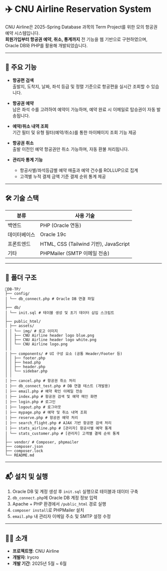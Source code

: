 # ✈️ CNU Airline Reservation System

CNU Airline은 2025-Spring Database 과목의 Term Project를 위한 모의 항공권 예약 시스템입니다.  
**회원가입부터 항공권 예약, 취소, 통계까지** 전 기능을 웹 기반으로 구현하였으며, Oracle DB와 PHP를 활용해 개발되었습니다.

---

## 📌 주요 기능

- **항공편 검색**  
  출발지, 도착지, 날짜, 좌석 등급 및 정렬 기준으로 항공편을 실시간 조회할 수 있습니다.

- **항공권 예약**  
  남은 좌석 수를 고려하여 예약이 가능하며, 예약 완료 시 이메일로 탑승권이 자동 발송됩니다.

- **예약/취소 내역 조회**  
  기간 필터 및 유형 필터(예약/취소)를 통한 마이페이지 조회 기능 제공

- **항공권 취소**  
  출발 이전인 예약 항공권만 취소 가능하며, 자동 환불 처리됩니다.

- **관리자 통계 기능**  
  - 항공사별/좌석등급별 예약 매출과 예약 건수를 ROLLUP으로 집계  
  - 고객별 누적 결제 금액 기준 결제 순위 통계 제공

---

## 🛠️ 기술 스택

| 분류        | 사용 기술                          |
|-------------|-----------------------------------|
| 백엔드      | PHP (Oracle 연동)                  |
| 데이터베이스 | Oracle 19c                        |
| 프론트엔드  | HTML, CSS (Tailwind 기반), JavaScript |
| 기타        | PHPMailer (SMTP 이메일 전송)       |

---

## 📁 폴더 구조
```
📁DB-TP/
├── config/
│ └── db_connect.php # Oracle DB 연결 파일
│
├── db/
│ └── init.sql # 테이블 생성 및 초기 데이터 삽입 스크립트
│
├── public_html/
│ ├── assets/
│ │ └── img/ # 로고 이미지
│ │ ├── CNU Airline header logo blue.png
│ │ ├── CNU Airline header logo white.png
│ │ └── CNU Airline logo.png
│ │
│ ├── components/ # UI 구성 요소 (공통 Header/Footer 등)
│ │ ├── footer.php
│ │ ├── head.php
│ │ ├── header.php
│ │ └── sidebar.php
│ │
│ ├── cancel.php # 항공권 취소 처리
│ ├── db_connect_test.php # DB 연결 테스트 (개발용)
│ ├── email.php # 예약 확인 이메일 전송
│ ├── index.php # 항공권 검색 및 예약 메인 화면
│ ├── login.php # 로그인
│ ├── logout.php # 로그아웃
│ ├── mypage.php # 예약 및 취소 내역 조회
│ ├── reserve.php # 항공권 예약 처리
│ ├── search_flight.php # AJAX 기반 항공편 검색 처리
│ ├── stats_airline.php # [관리자] 항공사별 예약 통계
│ └── stats_customer.php # [관리자] 고객별 결제 순위 통계
│
├── vendor/ # Composer, phpmailer
├── composer.json
├── composer.lock
└── README.md
```
---

## 📬 설치 및 실행

1. Oracle DB 및 계정 생성 후 `init.sql` 실행으로 테이블과 데이터 구축
2. `db_connect.php`에 Oracle DB 계정 정보 입력
3. Apache + PHP 환경에서 `/public_html` 경로 실행  
4. `composer install`로 PHPMailer 설치  
5. `email.php` 내 관리자 이메일 주소 및 SMTP 설정 수정

---

## 👨‍💻 소개

- **프로젝트명**: CNU Airline
- **개발자**: lrycro
- **개발 기간**: 2025년 5월 ~ 6월
